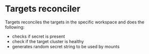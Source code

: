 # Targets reconciler

Targets reconciles the targets in the specific workspace and does the following:

- checks if secret is present
- check if the target cluster is healthy
- generates random secret string to be used by mounts
